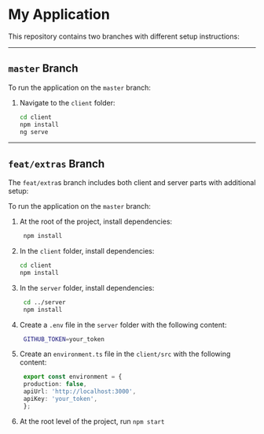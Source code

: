 # My Application

This repository contains two branches with different setup instructions:

---

## `master` Branch

To run the application on the `master` branch:

1. Navigate to the `client` folder:

   ```bash
   cd client
   npm install
   ng serve
---
## `feat/extras` Branch

The `feat/extra`s branch includes both client and server parts with additional setup:

To run the application on the `master` branch:

1. At the root of the project, install dependencies:

   ```bash
    npm install

2. In the `client` folder, install dependencies:
   ```bash
   cd client
   npm install

3. In the `server` folder, install dependencies:
   ```bash
    cd ../server
    npm install

4. Create a `.env` file in the `server` folder with the following content:
   ```bash
    GITHUB_TOKEN=your_token

5. Create an `environment.ts` file in the `client/src` with the following content:
   ```typescript
    export const environment = {
    production: false,
    apiUrl: 'http://localhost:3000',
    apiKey: 'your_token',
    };

6. At the root level of the project, run `npm start`
